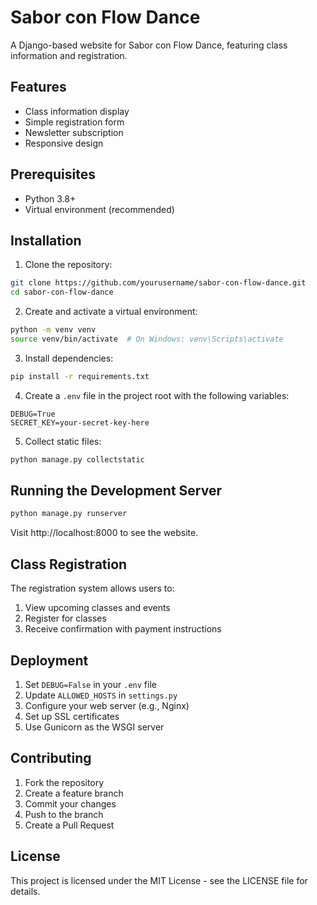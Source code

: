 # Sabor con Flow Dance

A Django-based website for Sabor con Flow Dance, featuring class information and registration.

## Features

- Class information display
- Simple registration form
- Newsletter subscription
- Responsive design

## Prerequisites

- Python 3.8+
- Virtual environment (recommended)

## Installation

1. Clone the repository:
```bash
git clone https://github.com/yourusername/sabor-con-flow-dance.git
cd sabor-con-flow-dance
```

2. Create and activate a virtual environment:
```bash
python -m venv venv
source venv/bin/activate  # On Windows: venv\Scripts\activate
```

3. Install dependencies:
```bash
pip install -r requirements.txt
```

4. Create a `.env` file in the project root with the following variables:
```
DEBUG=True
SECRET_KEY=your-secret-key-here
```

5. Collect static files:
```bash
python manage.py collectstatic
```

## Running the Development Server

```bash
python manage.py runserver
```

Visit http://localhost:8000 to see the website.

## Class Registration

The registration system allows users to:
1. View upcoming classes and events
2. Register for classes
3. Receive confirmation with payment instructions

## Deployment

1. Set `DEBUG=False` in your `.env` file
2. Update `ALLOWED_HOSTS` in `settings.py`
3. Configure your web server (e.g., Nginx)
4. Set up SSL certificates
5. Use Gunicorn as the WSGI server

## Contributing

1. Fork the repository
2. Create a feature branch
3. Commit your changes
4. Push to the branch
5. Create a Pull Request

## License

This project is licensed under the MIT License - see the LICENSE file for details.
